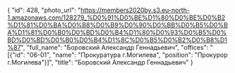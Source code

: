 {
    "id": 428,
    "photo_url": "https://members2020by.s3.eu-north-1.amazonaws.com/128279_%D0%91%D0%BE%D1%80%D0%BE%D0%B2%D1%81%D0%BA%D0%B8%D0%B9%D0%90%D0%BB%D0%B5%D0%BA%D1%81%D0%B0%D0%BD%D0%B4%D1%80%D0%93%D0%B5%D0%BD%D0%BD%D0%B0%D0%B4%D1%8C%D0%B5%D0%B2%D0%B8%D1%87",
    "full_name": "Боровский Александр Геннадьевич",
    "offices": "[{\"id\": \"06-01\", \"name\": \"Прокуратура г.Могилева\", \"position\": \"Прокурор г.Могилева\"}]",
    "title": "Боровский Александр Геннадьевич"
}